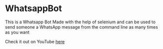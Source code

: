 # WhatsappBot
This is a Whatsapp Bot Made with the help of selenium and can be used to send someone a WhatsApp message from the command line as many times as you want 

Check it out on YouTube [here](https://www.youtube.com/watch?v=m5hQBDigz7g)
